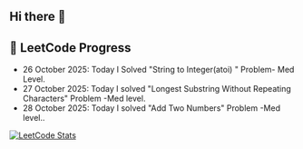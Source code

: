## Hi there 👋

<!--
**p-ScriptSage2/p-ScriptSage2** is a ✨ _special_ ✨ repository because its `README.md` (this file) appears on your GitHub profile.

Here are some ideas to get you started:

- 🔭 I’m currently working on ...
- 🌱 I’m currently learning ...
- 👯 I’m looking to collaborate on ...
- 🤔 I’m looking for help with ...
- 💬 Ask me about ...
- 📫 How to reach me: ...
- 😄 Pronouns: ...
- ⚡ Fun fact: ...-->
## 📝 LeetCode Progress
-  26 October 2025:  Today I Solved "String to Integer(atoi) " Problem- Med Level.
-  27 October 2025: Today I solved "Longest Substring Without Repeating Characters" Problem -Med level.
-  28 October 2025: Today I solved "Add Two Numbers" Problem -Med level..

[![LeetCode Stats](https://leetcard.jacoblin.cool/Princy_Sharma?theme=dark)](https://leetcode.com/Princy_Sharma/)




